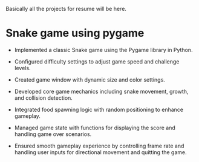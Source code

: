 Basically all the projects for resume will be here.

# Snake game using pygame
- Implemented a classic Snake game using the Pygame library in Python.
* Configured difficulty settings to adjust game speed and challenge levels.
+ Created game window with dynamic size and color settings.
- Developed core game mechanics including snake movement, growth, and collision detection.
* Integrated food spawning logic with random positioning to enhance gameplay.
+ Managed game state with functions for displaying the score and handling game over scenarios.
- Ensured smooth gameplay experience by controlling frame rate and handling user inputs for directional movement and quitting the game.
